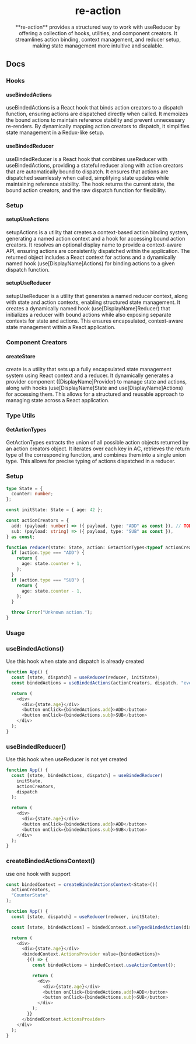 <h1 align="center">re-action</h1>

<p align="center">
**re-action** provides a structured way to work with useReducer by offering a collection of hooks, utilities, and component creators. It streamlines action binding, context management, and reducer setup, making state management more intuitive and scalable.
</p>

## Docs

### Hooks

#### useBindedActions

useBindedActions is a React hook that binds action creators to a dispatch function, ensuring actions are dispatched directly when called. It memoizes the bound actions to maintain reference stability and prevent unnecessary re-renders. By dynamically mapping action creators to dispatch, it simplifies state management in a Redux-like setup.

#### useBindedReducer

useBindedReducer is a React hook that combines useReducer with useBindedActions, providing a stateful reducer along with action creators that are automatically bound to dispatch. It ensures that actions are dispatched seamlessly when called, simplifying state updates while maintaining reference stability. The hook returns the current state, the bound action creators, and the raw dispatch function for flexibility.

### Setup

#### setupUseActions

setupActions is a utility that creates a context-based action binding system, generating a named action context and a hook for accessing bound action creators. It resolves an optional display name to provide a context-aware API, ensuring actions are consistently dispatched within the application. The returned object includes a React context for actions and a dynamically named hook (use[DisplayName]Actions) for binding actions to a given dispatch function.

#### setupUseReducer

setupUseReducer is a utility that generates a named reducer context, along with state and action contexts, enabling structured state management. It creates a dynamically named hook (use[DisplayName]Reducer) that initializes a reducer with bound actions while also exposing separate contexts for state and actions. This ensures encapsulated, context-aware state management within a React application.

### Component Creators

#### createStore

create is a utility that sets up a fully encapsulated state management system using React context and a reducer. It dynamically generates a provider component ([DisplayName]Provider) to manage state and actions, along with hooks (use[DisplayName]State and use[DisplayName]Actions) for accessing them. This allows for a structured and reusable approach to managing state across a React application.

### Type Utils

#### GetActionTypes

GetActionTypes extracts the union of all possible action objects returned by an action creators object. It iterates over each key in AC, retrieves the return type of the corresponding function, and combines them into a single union type. This allows for precise typing of actions dispatched in a reducer.

### Setup

```ts
type State = {
  counter: number;
};

const initState: State = { age: 42 };

const actionCreators = {
  add: (payload: number) => ({ payload, type: "ADD" as const }), // TODO: skip type - use keys instead -> build actionCreators
  sub: (payload: string) => ({ payload, type: "SUB" as const }),
} as const;

function reducer(state: State, action: GetActionTypes<typeof actionCreators>) {
  if (action.type === "ADD") {
    return {
      age: state.counter + 1,
    };
  }
  if (action.type === "SUB") {
    return {
      age: state.counter - 1,
    };
  }

  throw Error("Unknown action.");
}
```

### Usage

### useBindedActions()

Use this hook when state and dispatch is already created

```ts
function App() {
  const [state, dispatch] = useReducer(reducer, initState);
  const bindedActions = useBindedActions(actionCreators, dispatch, "eventify");

  return (
    <div>
      <div>{state.age}</div>
      <button onClick={bindedActions.add}>ADD</button>
      <button onClick={bindedActions.sub}>SUB</button>
    </div>
  );
}
```

### useBindedReducer()

Use this hook when useReducer is not yet created

```ts
function App() {
  const [state, bindedActions, dispatch] = useBindedReducer(
    initState,
    actionCreators,
    dispatch
  );

  return (
    <div>
      <div>{state.age}</div>
      <button onClick={bindedActions.add}>ADD</button>
      <button onClick={bindedActions.sub}>SUB</button>
    </div>
  );
}
```

### createBindedActionsContext()

use one hook with support

```ts
const bindedContext = createBindedActionsContext<State>()(
  actionCreators,
  "CounterState"
);

function App() {
  const [state, dispatch] = useReducer(reducer, initState);

  const [state, bindedActions] = bindedContext.useTypedBindedAction(dispatch);

  return (
    <div>
      <div>{state.age}</div>
      <bindedContext.ActionsProvider value={bindedActions}>
        {() => {
          const bindedActions = bindedContext.useActionContext();

          return (
            <div>
              <div>{state.age}</div>
              <button onClick={bindedActions.add}>ADD</button>
              <button onClick={bindedActions.sub}>SUB</button>
            </div>
          );
        }}
      </bindedContext.ActionsProvider>
    </div>
  );
}
```
